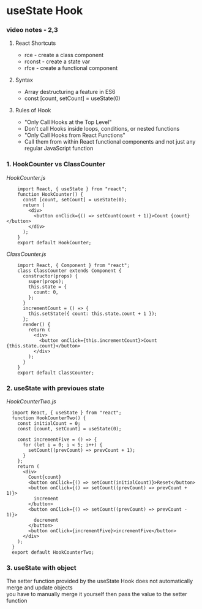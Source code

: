 # useState Hook

### video notes - 2,3

1. React Shortcuts

   - rce - create a class component
   - rconst - create a state var
   - rfce - create a functional component

2. Syntax

   - Array destructuring a feature in ES6
   - const [count, setCount] = useState(0)

3. Rules of Hook
   - "Only Call Hooks at the Top Level"
   - Don't call Hooks inside loops, conditions, or nested functions
   - "Only Call Hooks from React Functions"
   - Call them from within React functional components and
     not just any regular JavaScript function

### 1. HookCounter vs ClassCounter

_HookCounter.js_

        import React, { useState } from "react";
        function HookCounter() {
          const [count, setCount] = useState(0);
          return (
            <div>
              <button onClick={() => setCount(count + 1)}>Count {count}</button>
            </div>
          );
        }
        export default HookCounter;

_ClassCounter.js_

        import React, { Component } from "react";
        class ClassCounter extends Component {
          constructor(props) {
            super(props);
            this.state = {
              count: 0,
            };
          }
          incrementCount = () => {
            this.setState({ count: this.state.count + 1 });
          };
          render() {
            return (
              <div>
                <button onClick={this.incrementCount}>Count {this.state.count}</button>
              </div>
            );
          }
        }
        export default ClassCounter;

### 2. useState with previoues state

_HookCounterTwo.js_

      import React, { useState } from "react";
      function HookCounterTwo() {
        const initialCount = 0;
        const [count, setCount] = useState(0);

        const incrementFive = () => {
          for (let i = 0; i < 5; i++) {
            setCount((prevCount) => prevCount + 1);
          }
        };
        return (
          <div>
            Count{count}
            <button onClick={() => setCount(initialCount)}>Reset</button>
            <button onClick={() => setCount((prevCount) => prevCount + 1)}>
              increment
            </button>
            <button onClick={() => setCount((prevCount) => prevCount - 1)}>
              decrement
            </button>
            <button onClick={incrementFive}>incrementFive</button>
          </div>
        );
      }
      export default HookCounterTwo;

### 3. useState with object

The setter function provided by the useState Hook does not automatically merge and update objects <br> you have to manually merge it yourself then pass the value to the setter function
